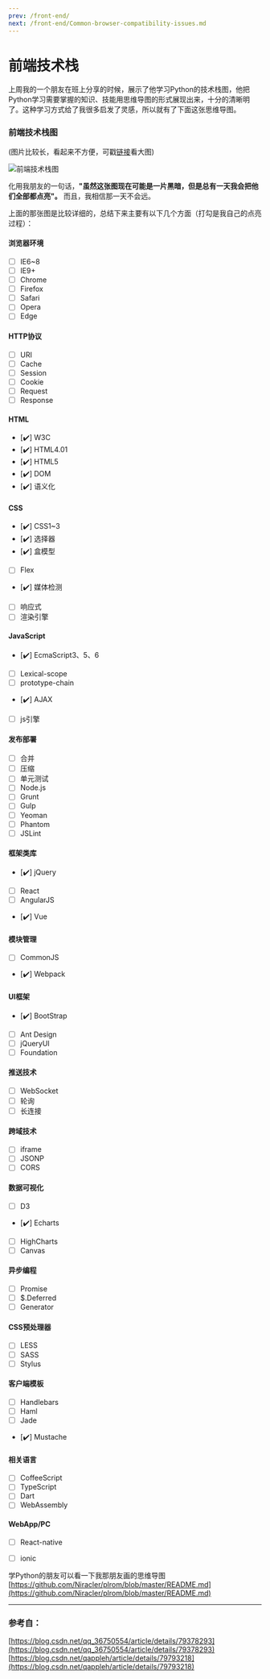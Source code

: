 ```yaml
---
prev: /front-end/
next: /front-end/Common-browser-compatibility-issues.md
---
```


# 前端技术栈


上周我的一个朋友在班上分享的时候，展示了他学习Python的技术栈图，他把Python学习需要掌握的知识、技能用思维导图的形式展现出来，十分的清晰明了。这种学习方式给了我很多启发了灵感，所以就有了下面这张思维导图。


### 前端技术栈图

(图片比较长，看起来不方便，可戳[链接](https://www.processon.com/view/link/5c873b78e4b0c996d35f5720)看大图)

![前端技术栈图](/in-post/20181218.png "前端技术栈图")

化用我朋友的一句话，**"虽然这张图现在可能是一片黑暗，但是总有一天我会把他们全部都点亮"。** 
而且，我相信那一天不会远。

上面的那张图是比较详细的，总结下来主要有以下几个方面（打勾是我自己的点亮过程）：

#### 浏览器环境

- [ ] IE6~8 
- [ ] IE9+ 
- [ ] Chrome
- [ ] Firefox 
- [ ] Safari 
- [ ] Opera 
- [ ] Edge

#### HTTP协议

- [ ] URI
- [ ] Cache 
- [ ] Session 
- [ ] Cookie 
- [ ] Request 
- [ ] Response

#### HTML

- [:heavy_check_mark:] W3C 
- [:heavy_check_mark:] HTML4.01 
- [:heavy_check_mark:] HTML5 
- [:heavy_check_mark:] DOM 
- [:heavy_check_mark:] 语义化

#### CSS

- [:heavy_check_mark:] CSS1~3 
- [:heavy_check_mark:] 选择器 
- [:heavy_check_mark:] 盒模型 
- [ ] Flex 
- [:heavy_check_mark:] 媒体检测 
- [ ] 响应式 
- [ ] 渲染引擎

#### JavaScript

- [:heavy_check_mark:] EcmaScript3、5、6 
- [ ] Lexical-scope 
- [ ] prototype-chain 
- [:heavy_check_mark:] AJAX 
- [ ] js引擎

#### 发布部署

- [ ] 合并 
- [ ] 压缩 
- [ ] 单元测试 
- [ ] Node.js 
- [ ] Grunt 
- [ ] Gulp 
- [ ] Yeoman 
- [ ] Phantom 
- [ ] JSLint

#### 框架类库

- [:heavy_check_mark:] jQuery 
- [ ] React 
- [ ] AngularJS
- [:heavy_check_mark:] Vue

#### 模块管理

- [ ] CommonJS 
- [:heavy_check_mark:] Webpack

#### UI框架

- [:heavy_check_mark:] BootStrap 
- [ ] Ant Design
- [ ] jQueryUI 
- [ ] Foundation

#### 推送技术

- [ ] WebSocket 
- [ ] 轮询 
- [ ] 长连接

#### 跨域技术

- [ ] iframe 
- [ ] JSONP 
- [ ] CORS

#### 数据可视化

- [ ] D3 
- [:heavy_check_mark:] Echarts 
- [ ] HighCharts 
- [ ] Canvas

#### 异步编程

- [ ] Promise 
- [ ] $.Deferred 
- [ ] Generator

#### CSS预处理器

- [ ] LESS 
- [ ] SASS 
- [ ] Stylus

#### 客户端模板

- [ ] Handlebars 
- [ ] Haml 
- [ ] Jade 
- [:heavy_check_mark:] Mustache

#### 相关语言

- [ ] CoffeeScript 
- [ ] TypeScript 
- [ ] Dart 
- [ ] WebAssembly

#### WebApp/PC

- [ ] React-native 
- [ ] ionic



学Python的朋友可以看一下我那朋友画的思维导图  
[https://github.com/Niracler/plrom/blob/master/README.md](https://github.com/Niracler/plrom/blob/master/README.md)

------

### 参考自：

[https://blog.csdn.net/qq_36750554/article/details/79378293](https://blog.csdn.net/qq_36750554/article/details/79378293)  
[https://blog.csdn.net/qappleh/article/details/79793218](https://blog.csdn.net/qappleh/article/details/79793218)
